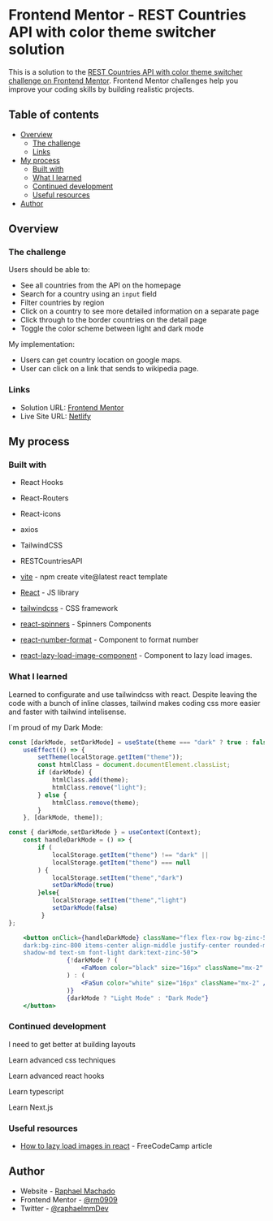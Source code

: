# Frontend Mentor - REST Countries API with color theme switcher solution

This is a solution to the [REST Countries API with color theme switcher challenge on Frontend Mentor](https://www.frontendmentor.io/challenges/rest-countries-api-with-color-theme-switcher-5cacc469fec04111f7b848ca). Frontend Mentor challenges help you improve your coding skills by building realistic projects. 

## Table of contents

- [Overview](#overview)
  - [The challenge](#the-challenge)
  - [Links](#links)
- [My process](#my-process)
  - [Built with](#built-with)
  - [What I learned](#what-i-learned)
  - [Continued development](#continued-development)
  - [Useful resources](#useful-resources)
- [Author](#author)

## Overview

### The challenge

Users should be able to:

- See all countries from the API on the homepage
- Search for a country using an `input` field
- Filter countries by region
- Click on a country to see more detailed information on a separate page
- Click through to the border countries on the detail page
- Toggle the color scheme between light and dark mode

My implementation:

- Users can get country location on google maps.
- User can click on a link that sends to wikipedia page.

### Links
- Solution URL: [Frontend Mentor](https://www.frontendmentor.io/solutions/website-created-with-react-and-tailwind-Gt6iVT_QGp)
- Live Site URL: [Netlify](https://raphael-countries-api.netlify.app/)

## My process

### Built with

- React Hooks
- React-Routers
- React-icons
- axios
- TailwindCSS
- RESTCountriesAPI

- [vite](https://vitejs.dev/guide/#scaffolding-your-first-vite-project) - npm create vite@latest react template
- [React](https://reactjs.org/) - JS library
- [tailwindcss](https://tailwindcss.com/) - CSS framework
- [react-spinners](https://www.npmjs.com/package/react-spinners) - Spinners Components
- [react-number-format](https://www.npmjs.com/package/react-number-format) - Component to format number
- [react-lazy-load-image-component](https://www.npmjs.com/package/react-lazy-load-image-component) - Component to lazy load images.

### What I learned

Learned to configurate and use tailwindcss with react. 
Despite leaving the code with a bunch of inline classes, tailwind makes coding css more easier and faster with tailwind intelisense.

I`m proud of my Dark Mode:
```ContextProvider.jsx
const [darkMode, setDarkMode] = useState(theme === "dark" ? true : false);
	useEffect(() => {
		setTheme(localStorage.getItem("theme"));
		const htmlClass = document.documentElement.classList;
		if (darkMode) {
			htmlClass.add(theme);
			htmlClass.remove("light");
		} else {
			htmlClass.remove(theme);
		}
	}, [darkMode, theme]);
```
```Nav.jsx
const { darkMode,setDarkMode } = useContext(Context);
	const handleDarkMode = () => {
		if (
			localStorage.getItem("theme") !== "dark" ||
			localStorage.getItem("theme") === null
		) {
			localStorage.setItem("theme","dark")
			setDarkMode(true)
		}else{ 
			localStorage.setItem("theme","light")
			setDarkMode(false)
		 }
};

	<button	onClick={handleDarkMode} className="flex flex-row bg-zinc-50 
	dark:bg-zinc-800 items-center align-middle justify-center rounded-md pr-2
	shadow-md text-sm font-light dark:text-zinc-50">
				{!darkMode ? (
					<FaMoon color="black" size="16px" className="mx-2" />
				) : (
					<FaSun color="white" size="16px" className="mx-2" />
				)}
				{darkMode ? "Light Mode" : "Dark Mode"}
	</button>
```

### Continued development

 I need to get better at building layouts  
 
 Learn advanced css techniques
 
 Learn advanced react hooks
 
 Learn typescript
 
 Learn Next.js

### Useful resources
- [How to lazy load images in react](https://www.freecodecamp.org/news/how-to-lazy-load-images-in-react/) - FreeCodeCamp article

## Author

- Website - [Raphael Machado](https://rm0909portfolio.netlify.app/)
- Frontend Mentor - [@rm0909](https://www.frontendmentor.io/profile/rm0909)
- Twitter - [@raphaelmmDev](https://www.twitter.com/raphaelmmDev)

